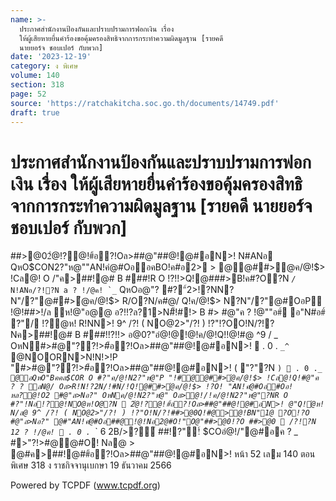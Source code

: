 ```yaml
---
name: >-
  ประกาศสำนักงานป้องกันและปราบปรามการฟอกเงิน เรื่อง
  ให้ผู้เสียหายยื่นคำร้องขอคุ้มครองสิทธิจากการกระทำความผิดมูลฐาน [รายคดี
  นายยอร์จ ชอบเปอร์ กับพวก]
date: '2023-12-19'
category: ง พิเศษ
volume: 140
section: 318
page: 52
source: 'https://ratchakitcha.soc.go.th/documents/14749.pdf'
draft: true
---
```


# ประกาศสำนักงานป้องกันและปราบปรามการฟอกเงิน เรื่อง ให้ผู้เสียหายยื่นคำร้องขอคุ้มครองสิทธิจากการกระทำความผิดมูลฐาน [รายคดี นายยอร์จ ชอบเปอร์ กับพวก]

##>@02ํ@!?@!#้อ?!Oล>##@"##@!@#อN>! N#ANอ QหO$CON2?"ห@""AN!คํ@#OออคBO!ค#อ2> > @@##>ํ@ค/@!$> !Cล@! O /"ค>##!@# B ###!R O !?!!>Q!@###>B!ค#?O?N _` / `_`` N!ANอ/?!?N a ? !/@ค! `_`` QหOอ@"? #?"์2>!?NN?N"/?"@##>ํ@ค/@!$> R/O?N/ค#@/ Q!ค/@!$> N?N"/?"@#OอP !@!##>!/ล ห!@"อ@@ อ?!!?ล?1>N#็!#!> B #> #@"ค ? !@""อ#์ อ"N#อ#์ ?"/ !?ํ@ห! R!NN>! 9^ /?! ( NO@2>"/?! ) !?"!?OO!N/?!?Nค>##!@# B ###!!?!!> อ@0?"อํ@!@!@!ค/@!Q!!@!#@ ^9 / _ OหN#>#@"??!>#้อ?!Oล>##@"##@!@#อN>!  . 0 . `_^` @NOORN>N!N!>!P "#>#@"??!>#้อ?!Oล>##@"##@!@#อN>! ( "?"?N ` )  . 0 . `_`_ @อQหO"Bคคล$COR O #?"ค/@!N2?"ห@"P "!#@@##>ํ@ค/@!$> !Cล@!Q!#@"ค ? ? ลN@/ Oล>R!N!?2N/!#N/!Q!@##>ํ@ค/@!$> !?O! "AN!คํ@#Oอ#Oอ!หล?@!O2 #@"ล>Nอ?" OหNค/@!N2?"ห@" Oล>ํ@!/!ค/@!N2?"ห@"?NR O #?"!Nอ!?@!NO@ห!O@?N  2ํ@!?@!#้อ?!Oล>##@"##@!@#อN>! @"Q!ํ@ห! N/ล@ 9^ /?! ( NO@2>"/?! ) !?"O!N/?!##>@0Q!#@>@!BN"1@ ?O!?O #@"ล>Nอ?" @#"AN!คํ@#Oอ##@!@!Nอ2@#O!"O@"##>@0!?O ##>@0  /?!?N 12 ? !/@ค!  . 0 . `_` 6 2B/>?์ ##!?"!์ $COอํ@!/"@#อค ? _ #>"?!>#@@#O! Nล@ > @#ค>##!@##้อ?!Oล>##@"##@!@#อN>! หน้า 52 เลม 140 ตอนพิเศษ 318 ง ราชกิจจานุเบกษา 19 ธันวาคม 2566

Powered by TCPDF (www.tcpdf.org)
